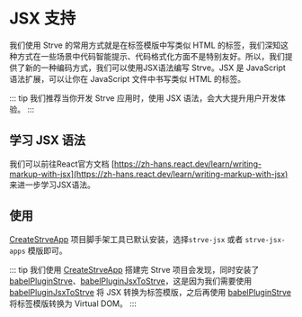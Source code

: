 # JSX 支持

我们使用 Strve 的常用方式就是在标签模版中写类似 HTML 的标签，我们深知这种方式在一些场景中代码智能提示、代码格式化方面不是特别友好。所以，我们提供了新的一种编码方式，我们可以使用JSX语法编写 Strve。JSX 是 JavaScript 语法扩展，可以让你在 JavaScript 文件中书写类似 HTML 的标签。

::: tip
我们推荐当你开发 Strve 应用时，使用 JSX 语法，会大大提升用户开发体验。
:::

## 学习 JSX 语法

我们可以前往React官方文档 [https://zh-hans.react.dev/learn/writing-markup-with-jsx](https://zh-hans.react.dev/learn/writing-markup-with-jsx) 来进一步学习JSX语法。

## 使用

[CreateStrveApp](/tool/createStrveApp/) 项目脚手架工具已默认安装，选择`strve-jsx` 或者 `strve-jsx-apps` 模版即可。

::: tip
我们使用 [CreateStrveApp](/tool/createStrveApp/) 搭建完 Strve 项目会发现，同时安装了 [babelPluginStrve](/tool/babelPluginStrve/)、[babelPluginJsxToStrve](/tool/babelPluginJsxToStrve/)，这是因为我们需要使用 [babelPluginJsxToStrve](/tool/babelPluginJsxToStrve/) 将 JSX 转换为标签模版，之后再使用 [babelPluginStrve](/tool/babelPluginStrve/) 将标签模版转换为 Virtual DOM。
:::


